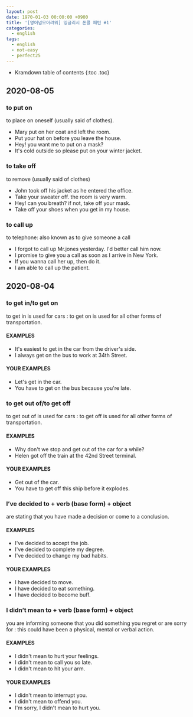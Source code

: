 ```yaml
---
layout: post
date: 1970-01-03 00:00:00 +0900
title: '[영어넘모어려워] 잉글리시 폰콜 패턴 #1'
categories:
  - english
tags:
  - english
  - not-easy
  - perfect25
---
```


* Kramdown table of contents
{:toc .toc}

## 2020-08-05

### to put on

to place on oneself (usually said of clothes).

- Mary put on her coat and left the room.
- Put your hat on before you leave the house.
- Hey! you want me to put on a mask?
- It's cold outside so please put on your winter jacket.

### to take off

to remove (usually said of clothes)

- John took off his jacket as he entered the office.
- Take your sweater off. the room is very warm.
- Hey! can you breath? if not, take off your mask.
- Take off your shoes when you get in my house.

### to call up

to telephone: also known as to give someone a call

- I forgot to call up Mr.jones yesterday. I'd better call him now.
- I promise to give you a call as soon as I arrive in New York.
- If you wanna call her up, then do it.
- I am able to call up the patient.

## 2020-08-04

### to get in/to get on

to get in is used for cars : to get on is used for all other forms of transportation.

#### EXAMPLES

- It's easiest to get in the car from the driver's side.
- I always get on the bus to work at 34th Street.

#### YOUR EXAMPLES

- Let's get in the car.
- You have to get on the bus because you're late.

### to get out of/to get off

to get out of is used for cars : to get off is used for all other forms of transportation.

#### EXAMPLES

- Why don't we stop and get out of the car for a while?
- Helen got off the train at the 42nd Street terminal.

#### YOUR EXAMPLES

- Get out of the car.
- You have to get off this ship before it explodes.

### I’ve decided to + verb (base form) + object

are stating that you have made a decision or come to a conclusion.

#### EXAMPLES

- I've decided to accept the job.
- I've decided to complete my degree.
- I've decided to change my bad habits.

#### YOUR EXAMPLES

- I have decided to move.
- I have decided to eat something.
- I have decided to become buff.

### I didn’t mean to + verb (base form) + object

you are informing someone that you did something you regret or are sorry for : this could have been a physical, mental or verbal action.

#### EXAMPLES

- I didn't mean to hurt your feelings.
- I didn't mean to call you so late.
- I didn't mean to hit your arm.

#### YOUR EXAMPLES

- I didn't mean to interrupt you.
- I didn't mean to offend you.
- I'm sorry, I didn't mean to hurt you.
